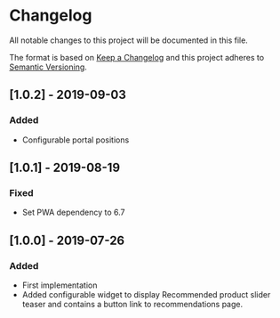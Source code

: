 # Changelog

All notable changes to this project will be documented in this file.

The format is based on [Keep a Changelog](http://keepachangelog.com/) and this project adheres to [Semantic Versioning](http://semver.org/).

## [1.0.2] - 2019-09-03
### Added
- Configurable portal positions

## [1.0.1] - 2019-08-19
### Fixed
- Set PWA dependency to 6.7

## [1.0.0] - 2019-07-26
### Added
- First implementation
- Added configurable widget to display Recommended product slider teaser and contains a button link to recommendations page.
